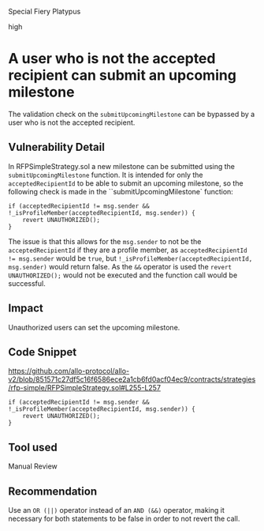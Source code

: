 Special Fiery Platypus

high

# A user who is not the accepted recipient can submit an upcoming milestone
The validation check on the `submitUpcomingMilestone` can be bypassed by a user who is not the accepted recipient.
## Vulnerability Detail
In RFPSimpleStrategy.sol a new milestone can be submitted using the `submitUpcomingMilestone` function. It is intended for only the `acceptedRecipientId` to be able to submit an upcoming milestone, so the following check is made in the ``submitUpcomingMilestone` function:
```solidity
if (acceptedRecipientId != msg.sender && !_isProfileMember(acceptedRecipientId, msg.sender)) {
    revert UNAUTHORIZED();
}
```
The issue is that this allows for the `msg.sender` to not be the `acceptedRecipientId` if they are a profile member, as `acceptedRecipientId != msg.sender` would be `true`, but `!_isProfileMember(acceptedRecipientId, msg.sender)` would return false. As the `&&` operator is used the `revert UNAUTHORIZED();` would not be executed and the function call would be successful.
## Impact
Unauthorized users can set the upcoming milestone.
## Code Snippet
https://github.com/allo-protocol/allo-v2/blob/851571c27df5c16f6586ece2a1cb6fd0acf04ec9/contracts/strategies/rfp-simple/RFPSimpleStrategy.sol#L255-L257
```solidity
if (acceptedRecipientId != msg.sender && !_isProfileMember(acceptedRecipientId, msg.sender)) {
    revert UNAUTHORIZED();
}
```
## Tool used

Manual Review

## Recommendation
Use an `OR (||)` operator instead of an `AND (&&)` operator, making it necessary for both statements to be false in order to not revert the call.